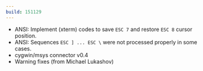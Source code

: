 ```yaml
---
build: 151129
---
```


* ANSI: Implement (xterm) codes to save `ESC 7` and restore `ESC 8` cursor position.
* ANSI: Sequences `ESC ] ... ESC \` were not processed properly in some cases.
* cygwin/msys connector v0.4
* Warning fixes (from Michael Lukashov)
